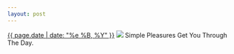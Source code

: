 ```yaml
---
layout: post
---
```


<p>
  <time><a href="/313">{{ page.date | date: "%e %B, %Y" }}</a></time>
  <a href="/313"><img src="{{ site.assets_url }}/313.jpg"/></a>
  <span>Simple Pleasures Get You Through The Day.</span>
</p>
